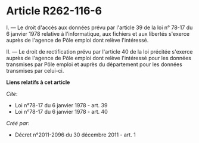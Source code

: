 # Article R262-116-6

I. ― Le droit d'accès aux données prévu par l'article 39 de la loi n° 78-17 du 6 janvier 1978  relative à l'informatique, aux
fichiers et aux libertés s'exerce auprès de l'agence de Pôle emploi dont relève l'intéressé. 

II. ― Le droit de rectification prévu par l'article 40 de la loi précitée s'exerce auprès de l'agence de Pôle emploi dont
relève l'intéressé pour les données transmises par Pôle emploi et auprès du département pour les données transmises par
celui-ci.

**Liens relatifs à cet article**

_Cite_:

  - Loi n°78-17 du 6 janvier 1978 - art. 39
  - Loi n°78-17 du 6 janvier 1978 - art. 40

_Créé par_:

  - Décret n°2011-2096 du 30 décembre 2011 - art. 1
